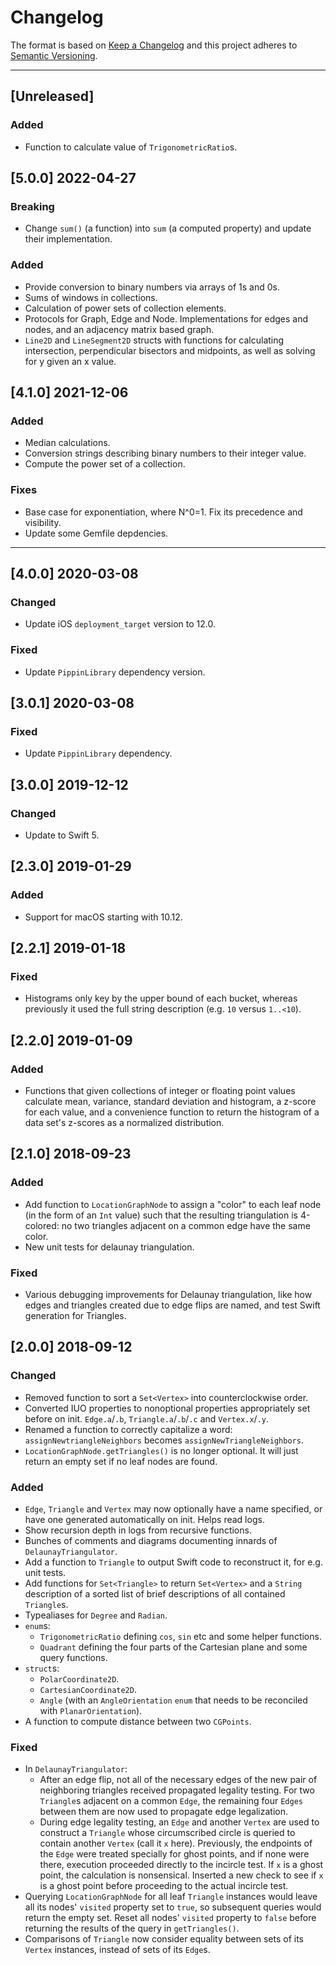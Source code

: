 # Changelog

The format is based on [Keep a Changelog](http://keepachangelog.com/en/1.0.0/) and this project adheres to [Semantic Versioning](http://semver.org/spec/v2.0.0.html).

---

## [Unreleased]

### Added

- Function to calculate value of `TrigonometricRatio`s.

## [5.0.0] 2022-04-27

### Breaking

- Change `sum()` (a function) into `sum` (a computed property) and update their implementation.

### Added

- Provide conversion to binary numbers via arrays of 1s and 0s.
- Sums of windows in collections.
- Calculation of power sets of collection elements.
- Protocols for Graph, Edge and Node. Implementations for edges and nodes, and an adjacency matrix based graph.
- `Line2D` and `LineSegment2D` structs with functions for calculating intersection, perpendicular bisectors and midpoints, as well as solving for y given an x value.

## [4.1.0] 2021-12-06

### Added

- Median calculations.
- Conversion strings describing binary numbers to their integer value.
- Compute the power set of a collection.

### Fixes

- Base case for exponentiation, where N^0=1. Fix its precedence and visibility.
- Update some Gemfile depdencies.

---

## [4.0.0] 2020-03-08

### Changed

- Update iOS `deployment_target` version to 12.0.

### Fixed

- Update `PippinLibrary` dependency version.

## [3.0.1] 2020-03-08

### Fixed

- Update `PippinLibrary` dependency.

## [3.0.0] 2019-12-12

### Changed

- Update to Swift 5.

## [2.3.0] 2019-01-29

### Added

- Support for macOS starting with 10.12.

## [2.2.1] 2019-01-18

### Fixed

- Histograms only key by the upper bound of each bucket, whereas previously it used the full string description (e.g. `10` versus `1..<10`).

## [2.2.0] 2019-01-09

### Added

- Functions that given collections of integer or floating point values calculate mean, variance, standard deviation and histogram, a z-score for each value, and a convenience function to return the histogram of a data set's z-scores as a normalized distribution.

## [2.1.0] 2018-09-23

### Added

- Add function to `LocationGraphNode` to assign a "color" to each leaf node (in the form of an `Int` value) such that the resulting triangulation is 4-colored: no two triangles adjacent on a common edge have the same color.
- New unit tests for delaunay triangulation.

### Fixed

- Various debugging improvements for Delaunay triangulation, like how edges and triangles created due to edge flips are named, and test Swift generation for Triangles.

## [2.0.0] 2018-09-12

### Changed

- Removed function to sort a `Set<Vertex>` into counterclockwise order.
- Converted IUO properties to nonoptional properties appropriately set before on init. `Edge.a`/`.b`, `Triangle.a`/`.b`/`.c` and `Vertex.x`/`.y`.
- Renamed a function to correctly capitalize a word: `assignNewtriangleNeighbors` becomes `assignNewTriangleNeighbors`.
- `LocationGraphNode.getTriangles()` is no longer optional. It will just return an empty set if no leaf nodes are found.

### Added

- `Edge`, `Triangle` and `Vertex` may now optionally have a name specified, or have one generated automatically on init. Helps read logs.
- Show recursion depth in logs from recursive functions.
- Bunches of comments and diagrams documenting innards of `DelaunayTriangulator`.
- Add a function to `Triangle` to output Swift code to reconstruct it, for e.g. unit tests.
- Add functions for `Set<Triangle>` to return `Set<Vertex>` and a `String` description of a sorted list of brief descriptions of all contained `Triangle`s.
- Typealiases for `Degree` and `Radian`.
- `enum`s:
	- `TrigonometricRatio` defining `cos`, `sin` etc and some helper functions.
	- `Quadrant` defining the four parts of the Cartesian plane and some query functions.
- `struct`s:
	 - `PolarCoordinate2D`.
	 - `CartesianCoordinate2D`.
	 - `Angle` (with an `AngleOrientation` `enum` that needs to be reconciled with `PlanarOrientation`).
 - A function to compute distance between two `CGPoints`.


### Fixed

- In `DelaunayTriangulator`:
	- After an edge flip, not all of the necessary edges of the new pair of neighboring triangles received propagated legality testing. For two `Triangle`s adjacent on a common `Edge`, the remaining four `Edges` between them are now used to propagate edge legalization.
	- During edge legality testing, an `Edge` and another `Vertex` are used to construct a `Triangle` whose circumscribed circle is queried to contain another `Vertex` (call it `x` here). Previously, the endpoints of the `Edge` were treated specially for ghost points, and if none were there, execution proceeded directly to the incircle test. If `x` is a ghost point, the calculation is nonsensical. Inserted a new check to see if `x` is a ghost point before proceeding to the actual incircle test.
- Querying `LocationGraphNode` for all leaf `Triangle` instances would leave all its nodes' `visited` property set to `true`, so subsequent queries would return the empty set. Reset all nodes' `visited` property to `false` before returning the results of the query in `getTriangles()`.
- Comparisons of `Triangle` now consider equality between sets of its `Vertex` instances, instead of sets of its `Edge`s.
